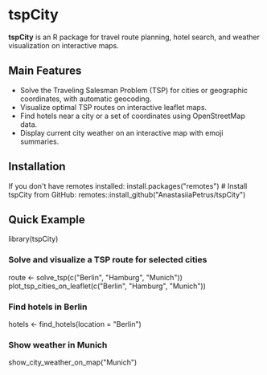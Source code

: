 # tspCity

**tspCity** is an R package for travel route planning, hotel search, and weather visualization on interactive maps.

## Main Features

- Solve the Traveling Salesman Problem (TSP) for cities or geographic coordinates, with automatic geocoding.  
- Visualize optimal TSP routes on interactive leaflet maps.  
- Find hotels near a city or a set of coordinates using OpenStreetMap data.  
- Display current city weather on an interactive map with emoji summaries.  

## Installation

If you don't have remotes installed: install.packages("remotes") \# Install tspCity from GitHub: remotes::install_github("AnastasiiaPetrus/tspCity")

## Quick Example

library(tspCity)

###  Solve and visualize a TSP route for selected cities
route <- solve_tsp(c("Berlin", "Hamburg", "Munich"))
plot_tsp_cities_on_leaflet(c("Berlin", "Hamburg", "Munich"))

###  Find hotels in Berlin
hotels <- find_hotels(location = "Berlin")

###  Show weather in Munich
show_city_weather_on_map("Munich")